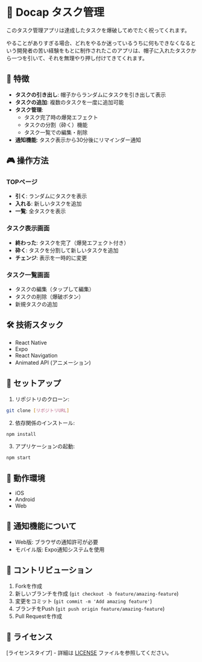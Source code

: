 # 🎩 Docap タスク管理

このタスク管理アプリは達成したタスクを爆破してめでたく祝ってくれます。

やることがありすぎる場合、どれをやるか迷っているうちに何もできなくなるという開発者の苦い経験をもとに制作されたこのアプリは、帽子に入れたタスクから一つを引いて、それを無理やり押し付けてきてくれます。



## 🌟 特徴

- **タスクの引き出し**: 帽子からランダムにタスクを引き出して表示
- **タスクの追加**: 複数のタスクを一度に追加可能
- **タスク管理**:
  - タスク完了時の爆発エフェクト
  - タスクの分割（砕く）機能
  - タスク一覧での編集・削除
- **通知機能**: タスク表示から30分後にリマインダー通知

## 🎮 操作方法

### TOPページ
- **引く**: ランダムにタスクを表示
- **入れる**: 新しいタスクを追加
- **一覧**: 全タスクを表示

### タスク表示画面
- **終わった**: タスクを完了（爆発エフェクト付き）
- **砕く**: タスクを分割して新しいタスクを追加
- **チェンジ**: 表示を一時的に変更

### タスク一覧画面
- タスクの編集（タップして編集）
- タスクの削除（爆破ボタン）
- 新規タスクの追加

## 🛠 技術スタック

- React Native
- Expo
- React Navigation
- Animated API (アニメーション)

## 🚀 セットアップ

1. リポジトリのクローン:

```bash
git clone [リポジトリURL]
```

2. 依存関係のインストール:

```bash
npm install
```

3. アプリケーションの起動:

```bash
npm start
```

## 📱 動作環境

- iOS
- Android
- Web

## 🔔 通知機能について

- Web版: ブラウザの通知許可が必要
- モバイル版: Expo通知システムを使用

## 👥 コントリビューション

1. Forkを作成
2. 新しいブランチを作成 (`git checkout -b feature/amazing-feature`)
3. 変更をコミット (`git commit -m 'Add amazing feature'`)
4. ブランチをPush (`git push origin feature/amazing-feature`)
5. Pull Requestを作成

## 📝 ライセンス

[ライセンスタイプ] - 詳細は [LICENSE](LICENSE) ファイルを参照してください。